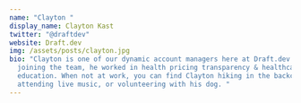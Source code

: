 ```yaml
---
name: "Clayton "
display_name: Clayton Kast
twitter: "@draftdev"
website: Draft.dev
img: /assets/posts/clayton.jpg
bio: "Clayton is one of our dynamic account managers here at Draft.dev. Prior to
  joining the team, he worked in health pricing transparency & healthcare
  education. When not at work, you can find Clayton hiking in the backcountry,
  attending live music, or volunteering with his dog. "
---
```


